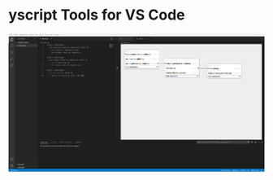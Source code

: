 # yscript Tools for VS Code

![The extension in use. yscript code is displayed in one column on the left, with a graph depicting connections between rules on the right.](/example.png)